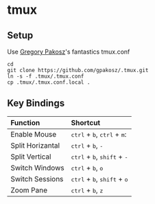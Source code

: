 tmux
====

Setup
-----

Use [Gregory Pakosz](https://github.com/gpakosz)'s fantastics tmux.conf

```
cd
git clone https://github.com/gpakosz/.tmux.git
ln -s -f .tmux/.tmux.conf
cp .tmux/.tmux.conf.local .
```

Key Bindings
------------

Function         | Shortcut 
:---             | :---
Enable Mouse     | <kbd>ctrl</kbd> + <kbd>b</kbd>, <kbd>ctrl</kbd> + <kbd>m</kbd>:
Split Horizantal | <kbd>ctrl</kbd> + <kbd>b</kbd>, <kbd>-</kbd>
Split Vertical   | <kbd>ctrl</kbd> + <kbd>b</kbd>, <kbd>shift</kbd> + <kbd>-</kbd>
Switch Windows   | <kbd>ctrl</kbd> + <kbd>b</kbd>, <kbd>o</kbd>
Switch Sessions  | <kbd>ctrl</kbd> + <kbd>b</kbd>, <kbd>shift</kbd> + <kbd>o</kbd> 
Zoom Pane        | <kbd>ctrl</kbd> + <kbd>b</kbd>, <kbd>z</kbd> 